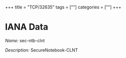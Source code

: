 +++
title = "TCP/32635"
tags = [""]
categories = [""]
+++

# IANA Data

_Name:_ sec-ntb-clnt

_Description:_ SecureNotebook-CLNT

